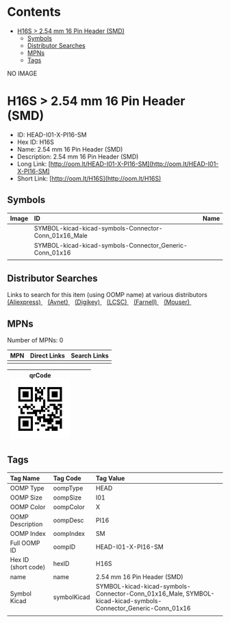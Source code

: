 



Contents
========

* [H16S > 2.54 mm 16 Pin Header (SMD)](#h16s--254-mm-16-pin-header-smd)
	* [Symbols](#symbols)
	* [Distributor Searches](#distributor-searches)
	* [MPNs](#mpns)
	* [Tags](#tags)
  
NO IMAGE  
# H16S > 2.54 mm 16 Pin Header (SMD)

- ID: HEAD-I01-X-PI16-SM
- Hex ID: H16S
- Name: 2.54 mm 16 Pin Header (SMD)
- Description: 2.54 mm 16 Pin Header (SMD)
- Long Link: [http://oom.lt/HEAD-I01-X-PI16-SM](http://oom.lt/HEAD-I01-X-PI16-SM)
- Short Link: [http://oom.lt/H16S](http://oom.lt/H16S)

## Symbols
  

|Image|ID|Name|
| :--- | :--- | :--- |
|![]()|SYMBOL-kicad-kicad-symbols-Connector-Conn_01x16_Male||
|![]()|SYMBOL-kicad-kicad-symbols-Connector_Generic-Conn_01x16||
||||

## Distributor Searches
  
Links to search for this item (using OOMP name) at various distributors  
[(Aliexpress) ](https://www.aliexpress.com/wholesale?SearchText=11172.54+mm+16+Pin+Header+SMD)&nbsp;&nbsp;&nbsp;[(Avnet) ](https://www.avnet.com/shop/us/search/2.54+mm+16+Pin+Header+SMD)&nbsp;&nbsp;&nbsp;[(Digikey) ](https://www.digikey.co.uk/en/products/result?s=2.54+mm+16+Pin+Header+SMD)&nbsp;&nbsp;&nbsp;[(LCSC) ](https://www.lcsc.com/search?q=2.54+mm+16+Pin+Header+SMD)&nbsp;&nbsp;&nbsp;[(Farnell) ](https://uk.farnell.com/search?st=2.54+mm+16+Pin+Header+SMD)&nbsp;&nbsp;&nbsp;[(Mouser) ](https://www.mouser.com/c/?q=2.54+mm+16+Pin+Header+SMD)&nbsp;&nbsp;&nbsp;
## MPNs
  
Number of MPNs: 0  

|MPN|Direct Links|Search Links|
| :--- | :--- | :--- |
||||
  

|qrCode<br>[![](https://raw.githubusercontent.com/oomlout/oomlout_OOMP_parts_V2/main/HEAD/I01/X/PI16/SM/qrCode_140.png)](https://github.com/oomlout/oomlout_OOMP_parts_V2/tree/main/HEAD/I01/X/PI16/SM/qrCode.png)||||
| :---: | :---: | :---: | :---: |

## Tags
  

|Tag Name|Tag Code|Tag Value|
| :--- | :--- | :--- |
|OOMP Type|oompType|HEAD|
|OOMP Size|oompSize|I01|
|OOMP Color|oompColor|X|
|OOMP Description|oompDesc|PI16|
|OOMP Index|oompIndex|SM|
|Full OOMP ID|oompID|HEAD-I01-X-PI16-SM|
|Hex ID (short code)|hexID|H16S|
|name|name|2.54 mm 16 Pin Header (SMD)|
|Symbol Kicad|symbolKicad|SYMBOL-kicad-kicad-symbols-Connector-Conn_01x16_Male, SYMBOL-kicad-kicad-symbols-Connector_Generic-Conn_01x16|
||||
